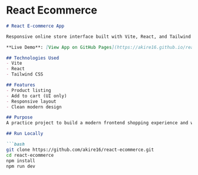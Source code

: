 # React Ecommerce

```md
# React E-commerce App

Responsive online store interface built with Vite, React, and Tailwind CSS.

**Live Demo**: [View App on GitHub Pages](https://akire16.github.io/react-ecommerce/)

## Technologies Used
- Vite
- React
- Tailwind CSS

## Features
- Product listing
- Add to cart (UI only)
- Responsive layout
- Clean modern design

## Purpose
A practice project to build a modern frontend shopping experience and work with Tailwind CSS.

## Run Locally

```bash
git clone https://github.com/akire16/react-ecommerce.git
cd react-ecommerce
npm install
npm run dev

